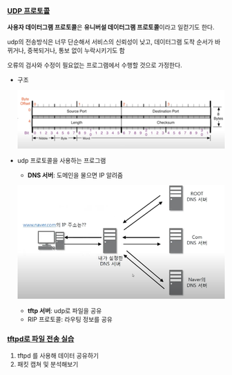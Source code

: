 ### [UDP 프로토콜](https://youtu.be/3MkI3FBFzX8?list=PL0d8NnikouEWcF1jJueLdjRIC4HsUlULi)

**사용자 데이터그램 프로토콜**은 **유니버설 데이터그램 프로토콜**이라고 일컫기도 한다.

udp의 전송방식은 너무 단순해서 서비스의 신뢰성이 낮고, 데이터그램 도착 순서가 바뀌거나, 중복되거나, 통보 없이 누락시키기도 함 

오류의 검사와 수정이 필요없는 프로그램에서 수행할 것으로 가정한다.

- 구조
    
    ![Untitled](../img/%EC%8A%A4%ED%81%AC%EB%A6%B0%EC%83%B7%202023-06-20%20%EC%98%A4%ED%9B%84%203.48.35.png)
    
- udp 프로토콜을 사용하는 프로그램
    - **DNS 서버**: 도메인을 물으면 IP 알려줌
    
    ![Untitled](../img/%EC%8A%A4%ED%81%AC%EB%A6%B0%EC%83%B7%202023-06-20%20%EC%98%A4%ED%9B%84%203.53.48.png)
    
    - **tftp 서버**: udp로 파일을 공유
    - RIP 프로토콜: 라우팅 정보를 공유
        


### [tftpd로 파일 전송 실습](https://youtu.be/5Woau-EJChw?list=PL0d8NnikouEWcF1jJueLdjRIC4HsUlULi)

1. tftpd 를 사용해 데이터 공유하기
2. 패킷 캡쳐 및 분석해보기